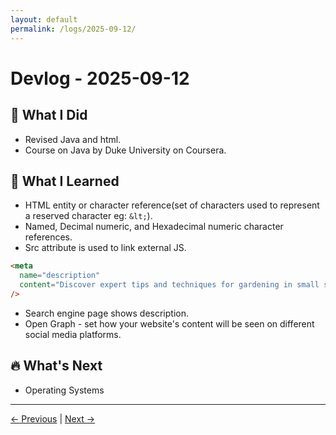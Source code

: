 ```yaml
---
layout: default
permalink: /logs/2025-09-12/
---
```


# Devlog - 2025-09-12

## 🚀 What I Did

- Revised Java and html.
- Course on Java by Duke University on Coursera.

## 🧠 What I Learned

- HTML entity or character reference(set of characters used to represent a reserved character eg: `&lt;`).
- Named, Decimal numeric, and Hexadecimal numeric character references.
- Src attribute is used to link external JS.

```HTML
<meta
  name="description"
  content="Discover expert tips and techniques for gardening in small spaces, choosing the right plants, and maintaining a thriving garden."
/>
```
- Search engine page shows description.
- Open Graph - set how your website's content will be seen on different social media platforms.

## 🔥 What's Next

- Operating Systems

---

[← Previous]({{site.baseurl}}/logs/2025-09-10/) | [Next →]({{site.baseurl}}/logs/2025-09-14/)
